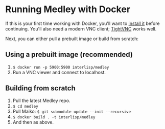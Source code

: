 # Running Medley with Docker

If this is your first time working with Docker, you'll want to [install it](https://docs.docker.com/get-docker/) before continuing. You'll also need a modern VNC client; [TightVNC](https://www.tightvnc.com/) works well.

Next, you can either pull a prebuilt image or build from scratch:

## Using a prebuilt image (recommended)

1. `$ docker run -p 5900:5900 interlisp/medley`
2. Run a VNC viewer and connect to localhost.

## Building from scratch

1. Pull the latest Medley repo.
2. `$ cd medley`
3. Pull Maiko: `$ git submodule update --init --recursive`
4. `$ docker build . -t interlisp/medley`
5. And then as above.
